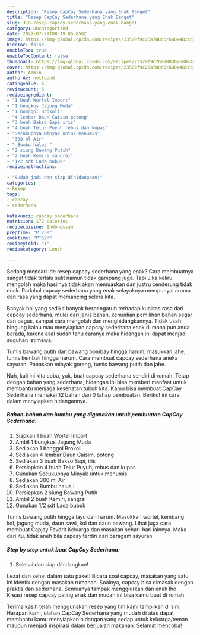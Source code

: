 ```yaml
---
description: "Resep CapCay Sederhana yang Enak Banget"
title: "Resep CapCay Sederhana yang Enak Banget"
slug: 318-resep-capcay-sederhana-yang-enak-banget
category: Uncategorized
date: 2022-07-29T08:19:05.850Z
image: https://img-global.cpcdn.com/recipes/23529f9c26a788d0/680x482cq70/capcay-sederhana-foto-resep-utama.jpg
hideToc: false
enableToc: true
enableTocContent: false
thumbnail: https://img-global.cpcdn.com/recipes/23529f9c26a788d0/680x482cq70/capcay-sederhana-foto-resep-utama.jpg
cover: https://img-global.cpcdn.com/recipes/23529f9c26a788d0/680x482cq70/capcay-sederhana-foto-resep-utama.jpg
author: Admin
authorAv: notfound
ratingvalue: 4
reviewcount: 5
recipeingredient:
- "1 buah Wortel Import"
- "1 bungkus Jagung Muda"
- "1 bonggol Brokoli"
- "4 lembar Daun Caisim potong"
- "3 buah Bakso Sapi iris"
- "4 buah Telur Puyuh rebus dan kupas"
- "Secukupnya Minyak untuk menumis"
- "300 ml Air"
- " Bumbu halus "
- "2 siung Bawang Putih"
- "2 buah Kemiri sangrai"
- "1/2 sdt Lada bubuk"
recipeinstructions:

- "Sudah jadi dan siap dihidangkan!"
categories:
- Resep
tags:
- capcay
- sederhana

katakunci: capcay sederhana 
nutrition: 172 calories
recipecuisine: Indonesian
preptime: "PT25M"
cooktime: "PT52M"
recipeyield: "1"
recipecategory: Lunch

---
```



Sedang mencari ide resep capcay sederhana yang enak? Cara membuatnya sangat tidak terlalu sulit namun tidak gampang juga. Tapi Jika keliru mengolah maka hasilnya tidak akan memuaskan dan justru cenderung tidak enak. Padahal capcay sederhana yang enak selayaknya mempunyai aroma dan rasa yang dapat memancing selera kita.


Banyak hal yang sedikit banyak berpengaruh terhadap kualitas rasa dari capcay sederhana, mulai dari jenis bahan, kemudian pemilihan bahan segar dan bagus, sampai cara mengolah dan menghidangkannya. Tidak usah bingung kalau mau menyiapkan capcay sederhana enak di mana pun anda berada, karena asal sudah tahu caranya maka hidangan ini dapat menjadi suguhan istimewa.

Tumis bawang putih dan bawang bombay hingga harum, masukkan jahe, tumis kembali hingga harum. Cara membuat capcay sederhana aneka sayuran. Panaskan minyak goreng, tumis bawang putih dan jahe.


Nah, kali ini kita coba, yuk, buat capcay sederhana sendiri di rumah. Tetap dengan bahan yang sederhana, hidangan ini bisa memberi manfaat untuk membantu menjaga kesehatan tubuh kita. Kamu bisa membuat CapCay Sederhana memakai 12 bahan dan 0 tahap pembuatan. Berikut ini cara dalam menyiapkan hidangannya.

<!--inarticleads1-->

##### Bahan-bahan dan bumbu yang digunakan untuk pembuatan CapCay Sederhana:

1. Siapkan 1 buah Wortel Import
1. Ambil 1 bungkus Jagung Muda
1. Sediakan 1 bonggol Brokoli
1. Sediakan 4 lembar Daun Caisim, potong
1. Sediakan 3 buah Bakso Sapi, iris
1. Persiapkan 4 buah Telur Puyuh, rebus dan kupas
1. Gunakan Secukupnya Minyak untuk menumis
1. Sediakan 300 ml Air
1. Sediakan  Bumbu halus :
1. Persiapkan 2 siung Bawang Putih
1. Ambil 2 buah Kemiri, sangrai
1. Gunakan 1/2 sdt Lada bubuk


Tumis bawang putih hingga layu dan harum. Masukkan wortel, kembang kol, jagung muda, daun sawi, kol dan daun bawang. Lihat juga cara membuat Capjay Favorit Keluarga dan masakan sehari-hari lainnya. Maka dari itu, tidak aneh bila capcay terdiri dari beragam sayuran. 

<!--inarticleads2-->

##### Step by step untuk buat CapCay Sederhana:


1. Selesai dan siap dihidangkan!

Lezat dan sehat dalam satu paket! Bicara soal capcay, masakan yang satu ini identik dengan masakan rumahan. Soalnya, capcay bisa dimasak dengan praktis dan sederhana. Semuanya tampak menggiurkan dan enak lho. Kreasi resep capcay paling enak dan mudah ini bisa kamu buat di rumah. 

Terima kasih telah menggunakan resep yang tim kami tampilkan di sini. Harapan kami, olahan CapCay Sederhana yang mudah di atas dapat membantu kamu menyiapkan hidangan yang sedap untuk keluarga/teman maupun menjadi inspirasi dalam berjualan makanan. Selamat mencoba!
